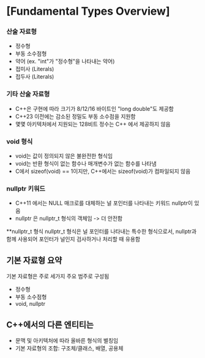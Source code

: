 # [Fundamental Types Overview]

### 산술 자료형
- 정수형
- 부동 소수점형
- 약어 (ex. "int"가 "정수형"을 나타내는 약어)
- 접미사 (Literals)
- 접두사 (Literals)

### 기타 산술 자료형
- C++은 구현에 따라 크기가 8/12/16 바이트인 "long double"도 제공함
- C++23 이전에는 감소된 정밀도 부동 소수점을 지원함
- 몇몇 아키텍처에서 지원되는 128비트 정수는 C++ 에서 제공하지 않음

### void 형식
- void는 값이 정의되지 않은 불완전한 형식임
- void는 반환 형식이 없는 함수나 매개변수가 없는 함수를 나타냄
- C에서 sizeof(void) == 1이지만, C++에서는 sizeof(void)가 컴파일되지 않음

### nullptr 키워드
- C++11 에서는 NULL 매크로를 대체하는 널 포인터를 나타내는 키워드 nullptr이 있음
- nullptr 은 nullptr_t 형식의 객체임 -> 더 안전함

**nullptr_t 형식
nullptr_t 형식은 널 포인터를 나타내는 특수한 형식으로서, nullptr과 함께 사용되어 포인터가 널인지 검사하거나 처리할 때 유용함

## 기본 자료형 요약
기본 자료형은 주로 세가지 주요 범주로 구성됨
- 정수형
- 부동 소수점형
- void, nullptr

## C++에서의 다른 엔티티는
- 문맥 및 아키텍처에 따라 올바른 형식의 별칭임
- 기본 자료형의 조합: 구조체/클래스, 배열, 공용체
